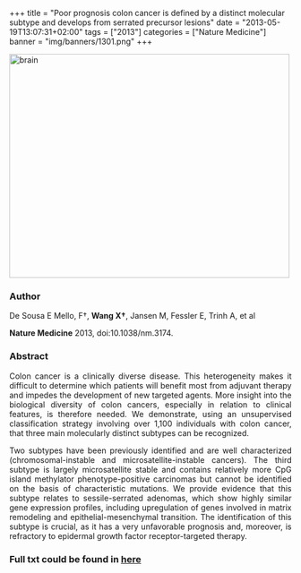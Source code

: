 +++
title = "Poor prognosis colon cancer is defined by a distinct molecular subtype and develops from serrated precursor lesions"
date = "2013-05-19T13:07:31+02:00"
tags = ["2013"]
categories = ["Nature Medicine"]
banner = "img/banners/1301.png"
+++

<img src="/img/banners/1301.png" width= "500" height="400" alt="brain" align=center />

### **Author**

De Sousa E Mello, F†, **Wang X†**, Jansen M, Fessler E, Trinh A, et al

**Nature Medicine** 2013, doi:10.1038/nm.3174.

### **Abstract**

<p align="justify">Colon cancer is a clinically diverse disease. This heterogeneity makes it difficult to determine which patients will benefit most from adjuvant therapy and impedes the development of new targeted agents. More insight into the biological diversity of colon cancers, especially in relation to clinical features, is therefore needed. We demonstrate, using an unsupervised classification strategy involving over 1,100 individuals with colon cancer, that three main molecularly distinct subtypes can be recognized. 

<p align="justify"> Two subtypes have been previously identified and are well characterized (chromosomal-instable and microsatellite-instable cancers). The third subtype is largely microsatellite stable and contains relatively more CpG island methylator phenotype-positive carcinomas but cannot be identified on the basis of characteristic mutations. We provide evidence that this subtype relates to sessile-serrated adenomas, which show highly similar gene expression profiles, including upregulation of genes involved in matrix remodeling and epithelial-mesenchymal transition. The identification of this subtype is crucial, as it has a very unfavorable prognosis and, moreover, is refractory to epidermal growth factor receptor-targeted therapy.


### **Full txt could be found in [here](https://www.ncbi.nlm.nih.gov/pubmed/23584090)**